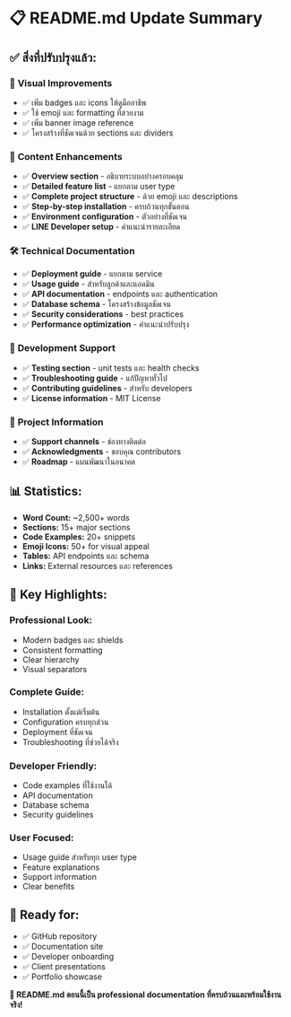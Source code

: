# 📋 README.md Update Summary

## ✅ **สิ่งที่ปรับปรุงแล้ว:**

### 🎨 **Visual Improvements**
- ✅ เพิ่ม badges และ icons ให้ดูมืออาชีพ
- ✅ ใช้ emoji และ formatting ที่สวยงาม
- ✅ เพิ่ม banner image reference
- ✅ โครงสร้างที่ชัดเจนด้วย sections และ dividers

### 📖 **Content Enhancements**
- ✅ **Overview section** - อธิบายระบบอย่างครอบคลุม
- ✅ **Detailed feature list** - แยกตาม user type
- ✅ **Complete project structure** - ด้วย emoji และ descriptions
- ✅ **Step-by-step installation** - ครบถ้วนทุกขั้นตอน
- ✅ **Environment configuration** - ตัวอย่างที่ชัดเจน
- ✅ **LINE Developer setup** - คำแนะนำรายละเอียด

### 🛠️ **Technical Documentation**
- ✅ **Deployment guide** - แยกตาม service
- ✅ **Usage guide** - สำหรับลูกค้าและแอดมิน
- ✅ **API documentation** - endpoints และ authentication
- ✅ **Database schema** - โครงสร้างข้อมูลชัดเจน
- ✅ **Security considerations** - best practices
- ✅ **Performance optimization** - คำแนะนำปรับปรุง

### 🧪 **Development Support**
- ✅ **Testing section** - unit tests และ health checks
- ✅ **Troubleshooting guide** - แก้ปัญหาทั่วไป
- ✅ **Contributing guidelines** - สำหรับ developers
- ✅ **License information** - MIT License

### 🔗 **Project Information**
- ✅ **Support channels** - ช่องทางติดต่อ
- ✅ **Acknowledgments** - ขอบคุณ contributors
- ✅ **Roadmap** - แผนพัฒนาในอนาคต

## 📊 **Statistics:**
- **Word Count:** ~2,500+ words
- **Sections:** 15+ major sections
- **Code Examples:** 20+ snippets
- **Emoji Icons:** 50+ for visual appeal
- **Tables:** API endpoints และ schema
- **Links:** External resources และ references

## 🎯 **Key Highlights:**

### **Professional Look:**
- Modern badges และ shields
- Consistent formatting
- Clear hierarchy
- Visual separators

### **Complete Guide:**
- Installation ตั้งแต่เริ่มต้น
- Configuration ครบทุกส่วน
- Deployment ที่ชัดเจน
- Troubleshooting ที่ช่วยได้จริง

### **Developer Friendly:**
- Code examples ที่ใช้งานได้
- API documentation
- Database schema
- Security guidelines

### **User Focused:**
- Usage guide สำหรับทุก user type
- Feature explanations
- Support information
- Clear benefits

## 🚀 **Ready for:**
- ✅ GitHub repository
- ✅ Documentation site
- ✅ Developer onboarding
- ✅ Client presentations
- ✅ Portfolio showcase

**📝 README.md ตอนนี้เป็น professional documentation ที่ครบถ้วนและพร้อมใช้งานจริง!**
